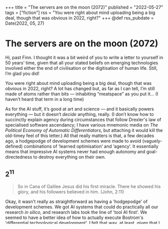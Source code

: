 +++
title = "The servers are on the moon (2072)"
published = "2022-05-27"
tags = ["fiction"]
rss = "You were right about mind uploading being a big deal, though that was obvious in 2022, right?"
+++
@def rss_pubdate = Date(2022, 05, 27)

# The servers are on the moon (2072)
Hi, past Finn. I thought it was a bit weird of you to write a letter to yourself in 50 years’ time, given that all your stated beliefs on emerging technologies involved either the end of civilisation or the digitisation of human life. Still, I’m glad you did! 

You were right about mind uploading being a big deal, though that was obvious in 2022, right? A lot has changed but, as far as I can tell, I’m still made of atoms rather than bits — inhabiting “meatspace” as you put it… (I haven’t heard that term in a long time)

As for the AI stuff, it’s good at art and science — and it basically powers everything — but it doesn’t *decide* anything, really. (I don’t know how to succinctly explain agency during circumstances that follow Drexler's law of specialised software ascendancy; I have various mnemonic media on *The Political Economy of Automatic Differentiators*, but attaching it would kill the old-timey feel of this letter.) All that really matters is that, a few decades ago, a hodgepodge of development schemes were made to avoid (vaguely-defined) combinations of ‘learned optimisation’ and ‘agency’. It essentially means that impressive AI systems never had enough autonomy and goal-directedness to destroy everything on their own.

## $2^{11}$

> So in Cana of Galilee Jesus did his first miracle. There he showed his glory, and his followers believed in him. (John, 2:11)

Okay, it wasn't really as straightforward as having a 'hodgepodge' of development schemes. We got AI systems that could do practically all our research *in silico*, and research labs took the line of 'tool AI first'. We seemed to have a better idea of how to actually execute Bostrom's 'differential technological development'. I felt that way, at least, given that I spent 13 years working on those strategies.

I still think the researchers were doing the pro-social thing, but tools and agents aren't always so distinct (especially in the hands of fallible humans). By 2048, it was clear that AI systems were basically capable of turning water into wine: increasing computational capabilities bred better algorithmic improvements, of course, and those algorithmic improvements quickly brought about better comp…— you know the deal.

A generally intelligent artificial agent: there were a scary few years when it totally could’ve been made, even by a small lab. Everyone in the world knew the risks, but that wasn't exactly sufficient for mitigating them. Instead we had some incredibly oppressive policing of all computational research, and no monolithic superintelligence was created.

By that point, I thought there might be a combination of defensive technologies that would inhibit single agents from becoming dominant, but I couldn't tell you what that would be even now (21 years later). We'd had a shitload of AI-generated technological breakthroughs, including lots of scary biological stuff as well as (more significantly) incredibly productive factories that started displacing almost all other economic activity. Unlike me, every smart person was focused on either (1) exploiting the power dynamics resulting from this economic environment, or (2) designing political institutions for uploaded minds.

After the recent — and somewhat-palatable — use of oppressive surveillaince, property confiscation, and censorship, the political consensus was to prevent the non-democractic usage of all advanced AI tools. Forgive me if I sound ambivalent about all of this, since I *am* grateful that civilisation is still here, etcetera etcetera. The trouble with quashing all personal usage of advanced technology, in a world that is determined by said technology, is that it extinguishes any sense of individual agency. But look, I'm rather old fashioned now and the kids aren't as hung up on 'changing the world' as us narcissistic millenials. I moan about value lock-in and lost potential, but my kids either ignore me or tell me "you can create your utopia when you're uploaded".

## The emulation population
As for mind uploading, it’s kind of just everyone’s afterlife. We all know we’ll end up creating lots of pure ems (i.e. people whose minds never ran on wetware), but Robin Hanson’s legacy was to scare a ton of people shitless about an intergalactic capitalist expansion of enslaved consciousnesses. Cue some spicy population-ethics debates among your friends on whether a Malthusian collapse is ‘necessarily’ a ‘moral catastrophe’, while the rest of the world sensibly decides to *seize the means of emulation* and socialise the crap out of that industry.

Anyway, the servers are on the moon. Like the literal moon. I find it kind of weird looking up and thinking about the 1.4 billion consciousnesses there, but it’s not like you can see any of the heatsink infrastructure yet. The ems are doing a fair bit of philosophising before they expand to other planetary systems. And, as far as I can tell, they mostly just play games.

Em-life seems fine, something to look forward to, but it’s kind of abstract. I thought it’d be weird being trapped in a computer, but all the ems I know say it’s not like that, and you evolve new sensory experiences. I ask them what a normal day is like, and all of them seem bemused by the concept — I guess they don’t have ‘day’s? Or perhaps the notion of ‘normal’ is now alien to them, I don’t know. I’ll understand when I’m there, but we don’t have any approved way of reinhabiting a human body, so I’m savouring my time in this one while it lasts.

\\

Down here, we mainly focus on how we’re going to make Earth nicer in the short-term. A lot of our physical infrastructure has been replaced so that its upkeep and maintenance is automated. So we, uh, design stuff? We’ll generate things like new sports equipment, stand-up comedy routines, and rapid transit carriages filled with art and nice armchairs. We discuss economics and politics and study the cosmos (as reported back by our probes). No sign of other life, yet!

The key result is that our cities are absolutely lovely. Everywhere is like the Netherlands, but now with **zero** cars and far, far fewer sharp objects. The fact that we have the prospect of eternal life has made us much more risk averse. We mourn every unexpected loss. Pre-emptive brain scans are taken, but — essentially for quasi-spiritual reasons — everyone plans on being uploaded as they die. We don’t talk about it much.


All the best,
\\
Finn